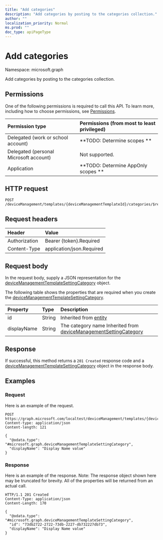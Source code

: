 ```yaml
---
title: "Add categories"
description: "Add categories by posting to the categories collection."
author: ""
localization_priority: Normal
ms.prod: ""
doc_type: apiPageType
---
```


# Add categories

Namespace: microsoft.graph

Add categories by posting to the categories collection.

## Permissions
One of the following permissions is required to call this API. To learn more, including how to choose permissions, see [Permissions](/concepts/permissions-reference.md).

|Permission type|Permissions (from most to least privileged)|
|:---|:---|
|Delegated (work or school account)|**TODO: Determine scopes **|
|Delegated (personal Microsoft account)|Not supported.|
|Application|**TODO: Determine AppOnly scopes **|

## HTTP request
<!-- {
  "blockType": "ignored"
}
-->
``` http
POST /deviceManagement/templates/{deviceManagementTemplateId}/categories/$ref
```

## Request headers
|Header|Value|
|:---|:---|
|Authorization|Bearer {token}.Required|
|Content-Type|application/json.Required|

## Request body
In the request body, supply a JSON representation for the [deviceManagementTemplateSettingCategory](../resources/devicemanagementtemplatesettingcategory.md) object.

The following table shows the properties that are required when you create the [deviceManagementTemplateSettingCategory](../resources/devicemanagementtemplatesettingcategory.md).

|Property|Type|Description|
|:---|:---|:---|
|id|String| Inherited from [entity](../resources/entity.md)|
|displayName|String|The category name Inherited from [deviceManagementSettingCategory](../resources/devicemanagementsettingcategory.md)|



## Response
If successful, this method returns a `201 Created` response code and a [deviceManagementTemplateSettingCategory](../resources/devicemanagementtemplatesettingcategory.md) object in the response body.

## Examples

### Request
Here is an example of the request.
<!-- {
  "blockType": "request",
  "name": "create_devicemanagementtemplatesettingcategory_from_"
}
-->
``` http
POST https://graph.microsoft.com/localtest/deviceManagement/templates/{deviceManagementTemplateId}/categories
Content-type: application/json
Content-length: 121

{
  "@odata.type": "#microsoft.graph.deviceManagementTemplateSettingCategory",
  "displayName": "Display Name value"
}
```

### Response
Here is an example of the response. Note: The response object shown here may be truncated for brevity. All of the properties will be returned from an actual call.
<!-- {
  "blockType": "response",
  "truncated": true,
  "@odata.type": "microsoft.graph.devicemanagementtemplatesettingcategory"
}
-->
``` http
HTTP/1.1 201 Created
Content-Type: application/json
Content-Length: 170

{
  "@odata.type": "#microsoft.graph.deviceManagementTemplateSettingCategory",
  "id": "73db2722-2722-73db-2227-db732227db73",
  "displayName": "Display Name value"
}
```

